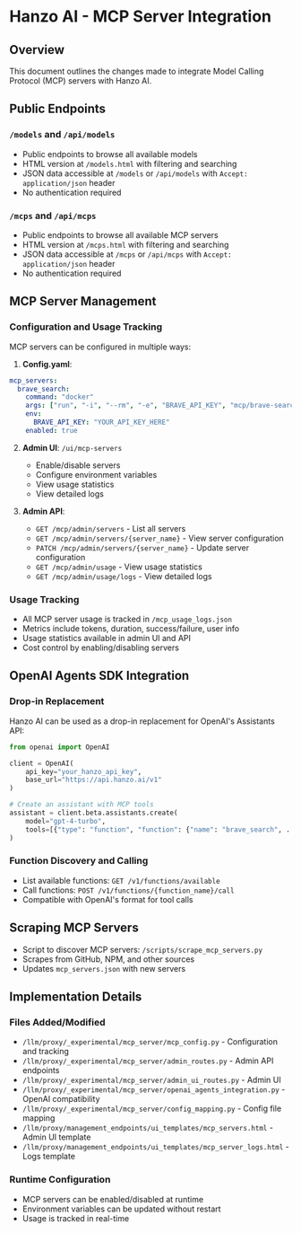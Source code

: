 # Hanzo AI - MCP Server Integration

## Overview

This document outlines the changes made to integrate Model Calling Protocol (MCP) servers with Hanzo AI.

## Public Endpoints

### `/models` and `/api/models`

- Public endpoints to browse all available models
- HTML version at `/models.html` with filtering and searching
- JSON data accessible at `/models` or `/api/models` with `Accept: application/json` header
- No authentication required

### `/mcps` and `/api/mcps`

- Public endpoints to browse all available MCP servers
- HTML version at `/mcps.html` with filtering and searching
- JSON data accessible at `/mcps` or `/api/mcps` with `Accept: application/json` header
- No authentication required

## MCP Server Management

### Configuration and Usage Tracking

MCP servers can be configured in multiple ways:

1. **Config.yaml**:
```yaml
mcp_servers:
  brave_search:
    command: "docker"
    args: ["run", "-i", "--rm", "-e", "BRAVE_API_KEY", "mcp/brave-search"]
    env:
      BRAVE_API_KEY: "YOUR_API_KEY_HERE"
    enabled: true
```

2. **Admin UI**: `/ui/mcp-servers`
   - Enable/disable servers
   - Configure environment variables
   - View usage statistics
   - View detailed logs

3. **Admin API**: 
   - `GET /mcp/admin/servers` - List all servers
   - `GET /mcp/admin/servers/{server_name}` - View server configuration
   - `PATCH /mcp/admin/servers/{server_name}` - Update server configuration
   - `GET /mcp/admin/usage` - View usage statistics
   - `GET /mcp/admin/usage/logs` - View detailed logs

### Usage Tracking

- All MCP server usage is tracked in `/mcp_usage_logs.json`
- Metrics include tokens, duration, success/failure, user info
- Usage statistics available in admin UI and API
- Cost control by enabling/disabling servers

## OpenAI Agents SDK Integration

### Drop-in Replacement

Hanzo AI can be used as a drop-in replacement for OpenAI's Assistants API:

```python
from openai import OpenAI

client = OpenAI(
    api_key="your_hanzo_api_key",
    base_url="https://api.hanzo.ai/v1"
)

# Create an assistant with MCP tools
assistant = client.beta.assistants.create(
    model="gpt-4-turbo",
    tools=[{"type": "function", "function": {"name": "brave_search", ...}}]
)
```

### Function Discovery and Calling

- List available functions: `GET /v1/functions/available`
- Call functions: `POST /v1/functions/{function_name}/call`
- Compatible with OpenAI's format for tool calls

## Scraping MCP Servers

- Script to discover MCP servers: `/scripts/scrape_mcp_servers.py`
- Scrapes from GitHub, NPM, and other sources
- Updates `mcp_servers.json` with new servers

## Implementation Details

### Files Added/Modified

- `/llm/proxy/_experimental/mcp_server/mcp_config.py` - Configuration and tracking
- `/llm/proxy/_experimental/mcp_server/admin_routes.py` - Admin API endpoints
- `/llm/proxy/_experimental/mcp_server/admin_ui_routes.py` - Admin UI
- `/llm/proxy/_experimental/mcp_server/openai_agents_integration.py` - OpenAI compatibility
- `/llm/proxy/_experimental/mcp_server/config_mapping.py` - Config file mapping
- `/llm/proxy/management_endpoints/ui_templates/mcp_servers.html` - Admin UI template
- `/llm/proxy/management_endpoints/ui_templates/mcp_server_logs.html` - Logs template

### Runtime Configuration

- MCP servers can be enabled/disabled at runtime
- Environment variables can be updated without restart
- Usage is tracked in real-time